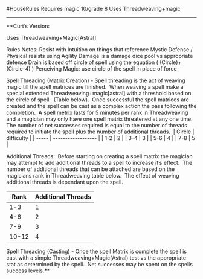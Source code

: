 #HouseRules 
Requires magic 10/grade 8
Uses Threadweaving+magic


-------

**Curt’s Version:

Uses Threadweaving+Magic[Astral]

Rules Notes:
Resist with Intuition on things that reference Mystic Defense / Physical resists using Agility
Damage is a damage dice pool vs appropriate defence
Drain is based off circle of spell using the equation ( (Circle)+(Circle-4) )
Perceiving Magic: use circle of the spell in place of force

Spell Threading (Matrix Creation) - Spell threading is the act of weaving magic till the spell matrices are finished.  When weaving a spell make a special extended Threadweaving+magic[astral] with a threshold based on the circle of spell.  (Table below).  Once successful the spell matrices are created and the spell can be cast as a complex action the pass following the completion.  A spell metrix lasts for 5 minutes per rank in Threadweaving and a magician may only have one spell matrix threatened at any one time.  The number of net successes required is equal to the number of threads required to initiate the spell plus the number of additional threads. 
| Circle | difficulty |
| ----- | ------------------ |
| 1-2   | 2                  |
| 3-4   | 3                  |
| 5-6   | 4                  |
| 7-8 | 5                  |

Additional Threads:  Before starting on creating a spell matrix the magician may attempt to add additional threads to a spell to increase it’s effect.  The number of additional threads that can be attached are based on the magicians rank in Threadweaving table below.  The effect of weaving additional threads is dependant upon the spell.

| Rank  | Additional Threads |
| ----- | ------------------ |
| 1-3   | 1                  |
| 4-6   | 2                  |
| 7-9   | 3                  |
| 10-12 | 4                  |

Spell Threading (Casting) - Once the spell Matrix is complete the spell is cast with a simple Threadweaving+Magic(Astral) test vs the appropriate stat as determined by the spell.  Net successes may be spent on the spells success levels.**
